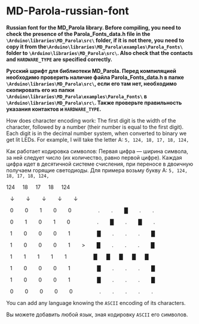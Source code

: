 # MD-Parola-russian-font
**Russian font for the MD_Parola library. Before compiling, you need to check the presence of the Parola_Fonts_data.h file in the `\Arduino\libraries\MD_Parola\src\` folder, if it is not there, you need to copy it from the`\Arduino\libraries\MD_Parola\examples\Parola_Fonts\` folder to `\Arduino\libraries\MD_Parola\src\`. Also check that the contacts and `HARDWARE_TYPE` are specified correctly.**

**Русский шрифт для библиотеки MD_Parola. Перед компиляцией необходимо проверить наличие файла Parola_Fonts_data.h в папке `\Arduino\libraries\MD_Parola\src\`, если его там нет, необходимо скопировать его из папки `\Arduino\libraries\MD_Parola\examples\Parola_Fonts\` в `\Arduino\libraries\MD_Parola\src\`. Также проверьте правильность указания контактов и `HARDWARE_TYPE`.**

How does character encoding work: The first digit is the width of the character, followed by a number (their number is equal to the first digit). Each digit is in the decimal number system, when converted to binary we get lit LEDs. For example, I will take the letter A: `5, 124, 18, 17, 18, 124,`

Как работает кодировка символов: Первая цифра — ширина символа, за ней следует число (их количество, равно первой цифре). Каждая цифра идет в десятичной системе счисления, при переносе в двоичную получаем горящие светодиоды. Для примера возьму букву А: `5, 124, 18, 17, 18, 124,`


<p>124⠀⠀18⠀⠀17⠀⠀18⠀⠀124</p>
<p>⠀↓⠀⠀⠀↓⠀⠀⠀↓⠀⠀⠀↓⠀⠀⠀↓</p>
<p>⠀0⠀⠀⠀0⠀⠀⠀1⠀⠀⠀0⠀⠀⠀0⠀⠀⠀⠀⠀⠀⠀.⠀⠀⠀.⠀⠀⠀█⠀⠀⠀.⠀⠀⠀.</p>
<p>⠀0⠀⠀⠀1⠀⠀⠀0⠀⠀⠀1⠀⠀⠀0⠀⠀⠀⠀⠀⠀⠀.⠀⠀⠀█⠀⠀⠀.⠀⠀⠀█⠀⠀⠀.</p>
<p>⠀1⠀⠀⠀0⠀⠀⠀0⠀⠀⠀0⠀⠀⠀1⠀⠀⠀⠀⠀⠀⠀█⠀⠀⠀.⠀⠀⠀.⠀⠀⠀.⠀⠀⠀█</p>
<p>⠀1⠀⠀⠀0⠀⠀⠀0⠀⠀⠀0⠀⠀⠀1⠀⠀⠀>⠀⠀⠀█⠀⠀⠀.⠀⠀⠀.⠀⠀⠀.⠀⠀⠀█</p>
<p>⠀1⠀⠀⠀1⠀⠀⠀1⠀⠀⠀1⠀⠀⠀1⠀⠀⠀⠀⠀⠀⠀█⠀⠀ █⠀⠀ █⠀⠀ █⠀⠀ █</p>
<p>⠀1⠀⠀⠀0⠀⠀⠀0⠀⠀⠀0⠀⠀⠀1⠀⠀⠀⠀⠀⠀⠀█⠀⠀⠀.⠀⠀⠀.⠀⠀⠀.⠀⠀⠀█</p>
<p>⠀1⠀⠀⠀0⠀⠀⠀0⠀⠀⠀0⠀⠀⠀1⠀⠀⠀⠀⠀⠀⠀█⠀⠀⠀.⠀⠀⠀.⠀⠀⠀.⠀⠀⠀█</p>
<p>⠀0⠀⠀⠀0⠀⠀⠀0⠀⠀⠀0⠀⠀⠀0⠀⠀⠀⠀⠀⠀⠀.⠀⠀⠀.⠀⠀⠀.⠀⠀⠀.⠀⠀⠀.</p>
<p></p>

You can add any language knowing the `ASCII` encoding of its characters.

Вы можете добавить любой язык, зная кодировку `ASCII` его символов.

